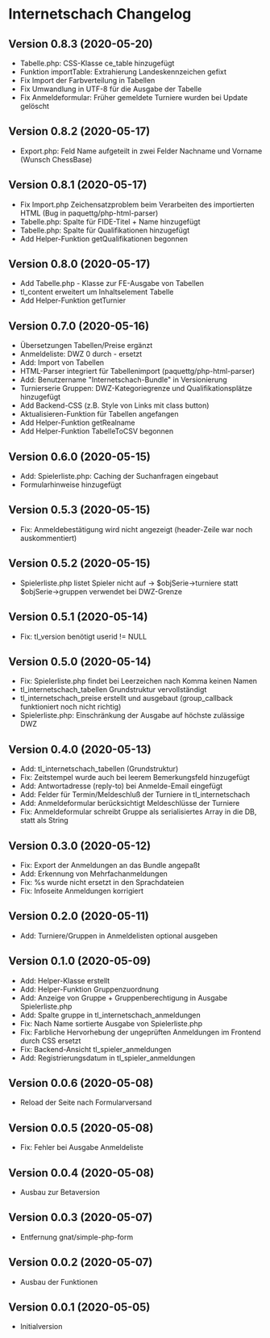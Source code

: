 # Internetschach Changelog

## Version 0.8.3 (2020-05-20)

* Tabelle.php: CSS-Klasse ce_table hinzugefügt
* Funktion importTable: Extrahierung Landeskennzeichen gefixt
* Fix Import der Farbverteilung in Tabellen
* Fix Umwandlung in UTF-8 für die Ausgabe der Tabelle
* Fix Anmeldeformular: Früher gemeldete Turniere wurden bei Update gelöscht

## Version 0.8.2 (2020-05-17)

* Export.php: Feld Name aufgeteilt in zwei Felder Nachname und Vorname (Wunsch ChessBase)

## Version 0.8.1 (2020-05-17)

* Fix Import.php Zeichensatzproblem beim Verarbeiten des importierten HTML (Bug in paquettg/php-html-parser)
* Tabelle.php: Spalte für FIDE-Titel + Name hinzugefügt
* Tabelle.php: Spalte für Qualifikationen hinzugefügt
* Add Helper-Funktion getQualifikationen begonnen

## Version 0.8.0 (2020-05-17)

* Add Tabelle.php - Klasse zur FE-Ausgabe von Tabellen
* tl_content erweitert um Inhaltselement Tabelle
* Add Helper-Funktion getTurnier

## Version 0.7.0 (2020-05-16)

* Übersetzungen Tabellen/Preise ergänzt
* Anmeldeliste: DWZ 0 durch - ersetzt
* Add: Import von Tabellen
* HTML-Parser integriert für Tabellenimport (paquettg/php-html-parser)
* Add: Benutzername "Internetschach-Bundle" in Versionierung
* Turnierserie Gruppen: DWZ-Kategoriegrenze und Qualifikationsplätze hinzugefügt
* Add Backend-CSS (z.B. Style von Links mit class button)
* Aktualisieren-Funktion für Tabellen angefangen
* Add Helper-Funktion getRealname
* Add Helper-Funktion TabelleToCSV begonnen

## Version 0.6.0 (2020-05-15)

* Add: Spielerliste.php: Caching der Suchanfragen eingebaut
* Formularhinweise hinzugefügt

## Version 0.5.3 (2020-05-15)

* Fix: Anmeldebestätigung wird nicht angezeigt (header-Zeile war noch auskommentiert)

## Version 0.5.2 (2020-05-15)

* Spielerliste.php listet Spieler nicht auf -> $objSerie->turniere statt $objSerie->gruppen verwendet bei DWZ-Grenze

## Version 0.5.1 (2020-05-14)

* Fix: tl_version benötigt userid != NULL

## Version 0.5.0 (2020-05-14)

* Fix: Spielerliste.php findet bei Leerzeichen nach Komma keinen Namen
* tl_internetschach_tabellen Grundstruktur vervollständigt
* tl_internetschach_preise erstellt und ausgebaut (group_callback funktioniert noch nicht richtig)
* Spielerliste.php: Einschränkung der Ausgabe auf höchste zulässige DWZ

## Version 0.4.0 (2020-05-13)

* Add: tl_internetschach_tabellen (Grundstruktur)
* Fix: Zeitstempel wurde auch bei leerem Bemerkungsfeld hinzugefügt
* Add: Antwortadresse (reply-to) bei Anmelde-Email eingefügt
* Add: Felder für Termin/Meldeschluß der Turniere in tl_internetschach
* Add: Anmeldeformular berücksichtigt Meldeschlüsse der Turniere
* Fix: Anmeldeformular schreibt Gruppe als serialisiertes Array in die DB, statt als String

## Version 0.3.0 (2020-05-12)

* Fix: Export der Anmeldungen an das Bundle angepaßt
* Add: Erkennung von Mehrfachanmeldungen
* Fix: %s wurde nicht ersetzt in den Sprachdateien
* Fix: Infoseite Anmeldungen korrigiert

## Version 0.2.0 (2020-05-11)

* Add: Turniere/Gruppen in Anmeldelisten optional ausgeben

## Version 0.1.0 (2020-05-09)

* Add: Helper-Klasse erstellt
* Add: Helper-Funktion Gruppenzuordnung
* Add: Anzeige von Gruppe + Gruppenberechtigung in Ausgabe Spielerliste.php
* Add: Spalte gruppe in tl_internetschach_anmeldungen
* Fix: Nach Name sortierte Ausgabe von Spielerliste.php
* Fix: Farbliche Hervorhebung der ungeprüften Anmeldungen im Frontend durch CSS ersetzt
* Fix: Backend-Ansicht tl_spieler_anmeldungen
* Add: Registrierungsdatum in tl_spieler_anmeldungen

## Version 0.0.6 (2020-05-08)

* Reload der Seite nach Formularversand

## Version 0.0.5 (2020-05-08)

* Fix: Fehler bei Ausgabe Anmeldeliste

## Version 0.0.4 (2020-05-08)

* Ausbau zur Betaversion

## Version 0.0.3 (2020-05-07)

* Entfernung gnat/simple-php-form

## Version 0.0.2 (2020-05-07)

* Ausbau der Funktionen

## Version 0.0.1 (2020-05-05)

* Initialversion
